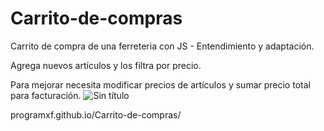 # Carrito-de-compras
Carrito de compra de una ferreteria con JS - Entendimiento y adaptación.

Agrega nuevos artículos y los filtra por precio.

Para mejorar necesita modificar precios de artículos y sumar precio total para facturación.
![Sin título](https://user-images.githubusercontent.com/113071685/191876277-80204d2f-8c25-4267-92fa-3e55a515a4c3.png)

programxf.github.io/Carrito-de-compras/
